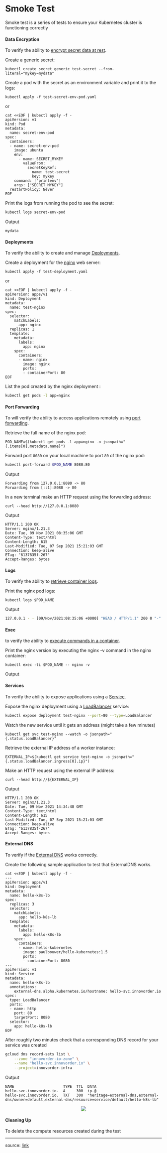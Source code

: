 # Smoke Test

Smoke test is a series of tests to ensure your Kubernetes cluster is functioning correctly

#### Data Encryption

To verify the ability to [encrypt secret data at rest](https://kubernetes.io/docs/tasks/administer-cluster/encrypt-data/#verifying-that-data-is-encrypted).

Create a generic secret:

```shell
kubectl create secret generic test-secret --from-literal="mykey=mydata"
```

Create a pod with the secret as an environment variable and print it to the logs:

```shell
kubectl apply -f test-secret-env-pod.yaml
```

or

```shell
cat <<EOF | kubectl apply -f -
apiVersion: v1
kind: Pod
metadata:
  name: secret-env-pod
spec:
  containers:
  - name: secret-env-pod
    image: ubuntu
    env:
      - name: SECRET_MYKEY
        valueFrom:
          secretKeyRef:
            name: test-secret
            key: mykey
    command: ["printenv"]
    args: ["SECRET_MYKEY"]
  restartPolicy: Never
EOF
```

Print the logs from running the pod to see the secret:

```bash
kubectl logs secret-env-pod
```

Output

```shell
mydata
```



#### Deployments

 To verify the ability to create and manage [Deployments](https://kubernetes.io/docs/concepts/workloads/controllers/deployment/).

Create a deployment for the [nginx](https://nginx.org/en/) web server:

```shell
kubectl apply -f test-deployment.yaml
```

or

```shell
cat <<EOF | kubectl apply -f -
apiVersion: apps/v1
kind: Deployment
metadata:
  name: test-nginx
spec:
  selector:
    matchLabels:
      app: nginx
  replicas: 1
  template:
    metadata:
      labels:
        app: nginx
    spec:
      containers:
      - name: nginx
        image: nginx
        ports:
        - containerPort: 80
EOF
```

List the pod created by the nginx deployment :

```bash
kubectl get pods -l app=nginx
```



#### Port Forwarding

To will verify the ability to access applications remotely using [port forwarding](https://kubernetes.io/docs/tasks/access-application-cluster/port-forward-access-application-cluster/).

Retrieve the full name of the nginx pod:

```shell
POD_NAME=$(kubectl get pods -l app=nginx -o jsonpath="{.items[0].metadata.name}")
```

Forward port `8080` on your local machine to port `80` of the nginx pod:

```bash
kubectl port-forward $POD_NAME 8080:80
```

Output

```shell
Forwarding from 127.0.0.1:8080 -> 80
Forwarding from [::1]:8080 -> 80
```

In a new terminal make an HTTP request using the forwarding address:

```shell
curl --head http://127.0.0.1:8080
```

Output

```shell
HTTP/1.1 200 OK
Server: nginx/1.21.3
Date: Tue, 09 Nov 2021 08:35:06 GMT
Content-Type: text/html
Content-Length: 615
Last-Modified: Tue, 07 Sep 2021 15:21:03 GMT                                                         
Connection: keep-alive                                                           
ETag: "6137835f-267"                                                                     
Accept-Ranges: bytes 
```



#### Logs

To verify the ability to [retrieve container logs](https://kubernetes.io/docs/concepts/cluster-administration/logging/).

Print the nginx pod logs:

```shell
kubectl logs $POD_NAME		
```

Output

```bash
127.0.0.1 - - [09/Nov/2021:08:35:06 +0000] "HEAD / HTTP/1.1" 200 0 "-" "curl/7.68.0" "-"
```



#### Exec

to  verify the ability to [execute commands in a container](https://kubernetes.io/docs/tasks/debug-application-cluster/get-shell-running-container/#running-individual-commands-in-a-container).

Print the nginx version by executing the nginx -v command in the nginx container:

```shell
kubectl exec -ti $POD_NAME -- nginx -v
```

Output



#### Services

To verify the ability to expose applications using a [Service](https://kubernetes.io/docs/concepts/services-networking/service/).

Expose the nginx deployment using a [LoadBalancer](https://kubernetes.io/docs/concepts/services-networking/service/#loadbalancer) service:

```bash
kubectl expose deployment test-nginx --port=80 --type=LoadBalancer
```

Watch the new service until it gets an address (might take a few minutes)

```shell
kubectl get svc test-nginx --watch -o jsonpath="{.status.loadBalancer}"
```

Retrieve the external IP address of a worker instance:

```shell
EXTERNAL_IP=$(kubectl get service test-nginx -o jsonpath="{.status.loadBalancer.ingress[0].ip}")
```

Make an HTTP request using the external IP address:

```shell
curl --head http://${EXTERNAL_IP}
```

Output

```shell
HTTP/1.1 200 OK
Server: nginx/1.21.3
Date: Tue, 09 Nov 2021 14:34:48 GMT
Content-Type: text/html
Content-Length: 615
Last-Modified: Tue, 07 Sep 2021 15:21:03 GMT
Connection: keep-alive
ETag: "6137835f-267"
Accept-Ranges: bytes
```



#### External DNS

To verify if the [External DNS](https://github.com/helm/charts/tree/master/stable/external-dns) works correctly.

Create the following sample application to test that ExternalDNS works.

```shell
cat <<EOF | kubectl apply -f -
---
apiVersion: apps/v1
kind: Deployment
metadata:
  name: hello-k8s-lb
spec:
  replicas: 3
  selector:
    matchLabels:
      app: hello-k8s-lb
  template:
    metadata:
      labels:
        app: hello-k8s-lb
    spec:
      containers:
      - name: hello-kubernetes
        image: paulbouwer/hello-kubernetes:1.5
        ports:
        - containerPort: 8080
---
apiVersion: v1
kind: Service
metadata:
  name: hello-k8s-lb
  annotations:
    external-dns.alpha.kubernetes.io/hostname: hello-svc.innovorder.io
spec:
  type: LoadBalancer
  ports:
  - name: http
    port: 80
    targetPort: 8080
  selector:
    app: hello-k8s-lb
EOF
```

After roughly two minutes check that a corresponding DNS record for your service was created

```bash
gcloud dns record-sets list \
	--zone "innovorder-io-zone" \
    --name "hello-svc.innovorder.io" \
    --project=innovorder-infra
```

Output

```shell
NAME                      TYPE  TTL  DATA                       
hello-svc.innovorder.io.  A     300  ip-@
hello-svc.innovorder.io.  TXT   300  "heritage=external-dns,external-dns/owner=default,external-dns/resource=service/default/hello-k8s-lb" 
```

<p align="center"> <img  src="../images/external-dns-verification.png" /> </p>

#### Cleaning Up
To delete the compute resources created during the test

------

source: [link](https://github.com/jamesward/kubernetes-the-easy-way/blob/master/docs/13-smoke-test.md)

